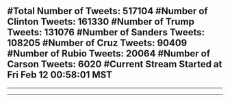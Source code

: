 #Total Number of Tweets: 517104 
#Number of Clinton Tweets: 161330
#Number of Trump Tweets: 131076
#Number of Sanders Tweets: 108205
#Number of Cruz Tweets: 90409
#Number of Rubio Tweets: 20064
#Number of Carson Tweets: 6020
#Current Stream Started at Fri Feb 12 00:58:01 MST
---
---
---
